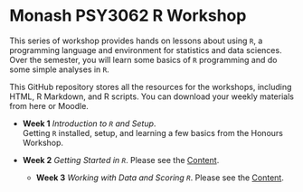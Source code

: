 # Monash PSY3062 R Workshop

This series of workshop provides hands on lessons about using `R`, a programming language and environment for statistics and data sciences. Over the semester, you will learn some basics of `R` programming and do some simple analyses in `R`.

This GitHub repository stores all the resources for the workshops, including HTML, R Markdown, and R scripts. You can download your weekly materials from here or Moodle.

- **Week 1** *Introduction to `R` and Setup*.  
  Getting `R` installed, setup, and learning a few basics from the Honours Workshop. 

- **Week 2** *Getting Started in `R`*.
  Please see the [Content](Week2_GetStarted.html).
  
  - **Week 3** *Working with Data and Scoring `R`*.
  Please see the [Content](Week3_WorkDataScoring.html).

